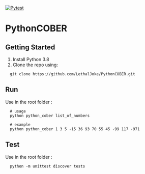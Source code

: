 [![Pytest](https://github.com/LethalJoke/PythonCOBER/actions/workflows/python-package.yml/badge.svg)](https://github.com/LethalJoke/PythonCOBER/actions/workflows/python-package.yml)

# PythonCOBER

## Getting Started

1. Install Python 3.8
2. Clone the repo using:

```shell
  git clone https://github.com/LethalJoke/PythonCOBER.git
```

## Run

Use in the root folder :

```shell
  # usage
  python python_cober list_of_numbers
  
  # example
  python python_cober 1 3 5 -15 36 93 70 55 45 -99 117 -971
```

## Test

Use in the root folder :

```shell
  python -m unittest discover tests
```
